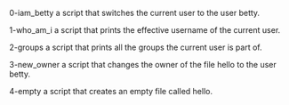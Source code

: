 0-iam_betty a script that switches the current user to the user betty.

1-who_am_i a script that prints the effective username of the current user.

2-groups a script that prints all the groups the current user is part of.

3-new_owner a script that changes the owner of the file hello to the user betty.

4-empty a script that creates an empty file called hello.
